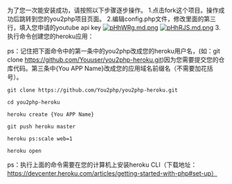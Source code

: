 为了您一次能安装成功，请按照以下步骤逐步操作。
1.点击fork这个项目。操作成功后跳转到您的you2php项目页面。
2.编辑config.php文件，修改里面的第三行，填入您申请的youtube api key
[![pHhWRg.md.png](https://s1.ax1x.com/2018/01/25/pHhWRg.md.png)](https://imgchr.com/i/pHhWRg)
[![pHhRJS.md.png](https://s1.ax1x.com/2018/01/25/pHhRJS.md.png)](https://imgchr.com/i/pHhRJS)
3.执行命令创建您的heroku应用：

ps：记住把下面命令中的第一条中的you2php改成您的heroku用户名，(如：git clone https://github.com/Youuser/you2php-heroku.git)因为您需要提交您的仓库代码。第三条中{You APP Name}改成您的应用域名前缀名（不需要加花括号）。

`git clone https://github.com/You2php/you2php-heroku.git`

`cd you2php-heroku`

`heroku create {You APP Name}`

`git push heroku master`

`heroku ps:scale web=1`

`heroku open`

ps：执行上面的命令需要在您的计算机上安装heroku CLI（下载地址：https://devcenter.heroku.com/articles/getting-started-with-php#set-up）


